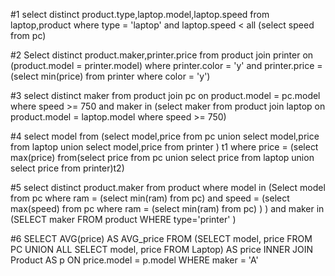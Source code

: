 #1
select distinct product.type,laptop.model,laptop.speed
from laptop,product
where type = 'laptop' and laptop.speed < all (select speed from pc)

#2
Select distinct product.maker,printer.price
from product
join printer 
on (product.model = printer.model)
where printer.color = 'y' and 
printer.price = (select min(price) from printer where color = 'y')

#3
select distinct maker
from product
join pc
on product.model = pc.model
where speed >= 750 and maker in
(select maker from product 
join laptop
on product.model = laptop.model
where speed >= 750)


#4
select model
from (select model,price
from pc
union 
select model,price
from laptop
union 
select model,price
from printer
) t1
where price = (select max(price)
from(select price
from pc
union 
select price
from laptop
union 
select price
from printer)t2)


#5
select distinct product.maker from product
where model in (Select model from pc
where ram = (select min(ram) from pc) and speed = (select max(speed) from pc where ram = (select min(ram) from pc) )
)
and maker in (SELECT maker
FROM product
WHERE type='printer'
)

#6
SELECT AVG(price) AS AVG_price FROM (SELECT model, price FROM PC
UNION ALL
SELECT model, price FROM Laptop) AS price
INNER JOIN Product AS p
ON price.model = p.model
WHERE maker = 'A'


